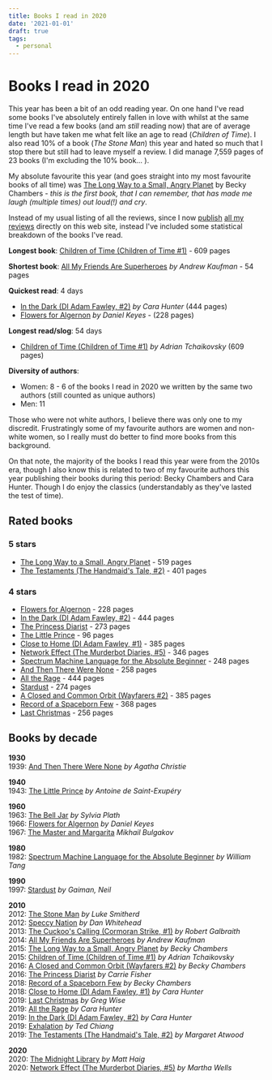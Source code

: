 ```yaml
---
title: Books I read in 2020
date: '2021-01-01'
draft: true
tags:
  - personal
---
```

# Books I read in 2020

This year has been a bit of an odd reading year. On one hand I've read some books I've absolutely entirely fallen in love with whilst at the same time I've read a few books (and am _still_ reading now) that are of average length but have taken me what felt like an age to read (_Children of Time_). I also read 10% of a book (_The Stone Man_) this year and hated so much that I stop there but still had to leave myself a review. I did manage 7,559 pages of 23 books (I'm excluding the 10% book…  ).

My absolute favourite this year (and goes straight into my most favourite books of all time) was [The Long Way to a Small, Angry Planet](/books/2020/the-long-way-to-a-small-angry-planet) by Becky Chambers - _this is the first book, that I can remember, that has made me laugh (multiple times) out loud(!) and cry_.

Instead of my usual listing of all the reviews, since I now [publish](/feeds) [all my reviews](/books) directly on this web site, instead I've included some statistical breakdown of the books I've read.

<!--more-->

**Longest book**: [Children of Time (Children of Time #1)](/books/2020/children-of-time-children-of-time-1) - 609 pages

**Shortest book**: [All My Friends Are Superheroes](/books/2020/all-my-friends-are-superheroes) _by Andrew Kaufman_ - 54 pages

**Quickest read**: 4 days

- [In the Dark (DI Adam Fawley, #2)](/books/2020/in-the-dark-di-adam-fawley-2) _by Cara Hunter_ (444 pages)
- [Flowers for Algernon](/books/2020/flowers-for-algernon) _by Daniel Keyes_ - (228 pages)

**Longest read/slog**: 54 days

- [Children of Time (Children of Time #1)](/books/2020/children-of-time-children-of-time-1) _by Adrian Tchaikovsky_ (609 pages)

**Diversity of authors**:

- Women: 8 - 6 of the books I read in 2020 we written by the same two authors (still counted as unique authors)
- Men: 11

Those who were not white authors, I believe there was only one to my discredit. Frustratingly some of my favourite authors are women and non-white women, so I really must do better to find more books from this background.

On that note, the majority of the books I read this year were from the 2010s era, though I also know this is related to two of my favourite authors this year publishing their books during this period: Becky Chambers and Cara Hunter. Though I do enjoy the classics (understandably as they've lasted the test of time).

## Rated books

### 5 stars

- [The Long Way to a Small, Angry Planet](/books/2020/the-long-way-to-a-small,-angry-planet) - 519 pages
- [The Testaments (The Handmaid's Tale, #2)](/books/2020/the-testaments-the-handmaids-tale-2) - 401 pages

### 4 stars

- [Flowers for Algernon](/books/2020/flowers-for-algernon) - 228 pages
- [In the Dark (DI Adam Fawley, #2)](/books/2020/in-the-dark-di-adam-fawley-2) - 444 pages
- [The Princess Diarist](/books/2020/the-princess-diarist) - 273 pages
- [The Little Prince](/books/2020/the-little-prince) - 96 pages
- [Close to Home (DI Adam Fawley, #1)](/books/2020/close-to-home-di-adam-fawley-1) - 385 pages
- [Network Effect (The Murderbot Diaries, #5)](/books/2020/network-effect-the-murderbot-diaries-5) - 346 pages
- [Spectrum Machine Language for the Absolute Beginner](/books/2020/spectrum-machine-language-for-the-absolute-beginner) - 248 pages
- [And Then There Were None](/books/2020/and-then-there-were-none) - 258 pages
- [All the Rage](/books/2020/all-the-rage) - 444 pages
- [Stardust](/books/2020/stardust) - 274 pages
- [A Closed and Common Orbit (Wayfarers #2)](/books/2020/a-closed-and-common-orbit-wayfarers-2) - 385 pages
- [Record of a Spaceborn Few](/books/2020/record-of-a-spaceborn-few) - 368 pages
- [Last Christmas](/books/2020/last-christmas) - 256 pages

## Books by decade

**1930**<br>
1939: [And Then There Were None](/books/2020/and-then-there-were-none) _by Agatha Christie_<br>

**1940**<br>
1943: [The Little Prince](/books/2020/the-little-prince) _by Antoine de Saint-Exupéry_<br>

**1960**<br>
1963: [The Bell Jar](/books/2020/the-bell-jar) _by Sylvia Plath_<br>
1966: [Flowers for Algernon](/books/2020/flowers-for-algernon) _by Daniel Keyes_<br>
1967: [The Master and Margarita](/books/2020/the-master-and-margarita) _Mikhail Bulgakov_<br>

**1980**<br>
1982: [Spectrum Machine Language for the Absolute Beginner](/books/2020/spectrum-machine-language-for-the-absolute-beginner) _by William Tang_<br>

**1990**<br>
1997: [Stardust](/books/2020/stardust) _by Gaiman, Neil_<br>

**2010**<br>
2012: [The Stone Man](/books/2020/the-stone-man) _by Luke Smitherd_<br>
2012: [Speccy Nation](/books/2020/speccy-nation) _by Dan Whitehead_<br>
2013: [The Cuckoo's Calling (Cormoran Strike, #1)](/books/2020/the-cuckoos-calling-cormoran-strike-1) _by Robert Galbraith_<br>
2014: [All My Friends Are Superheroes](/books/2020/all-my-friends-are-superheroes) _by Andrew Kaufman_<br>
2015: [The Long Way to a Small, Angry Planet](/books/2020/the-long-way-to-a-small,-angry-planet) _by Becky Chambers_<br>
2015: [Children of Time (Children of Time #1)](/books/2020/children-of-time-children-of-time-1) _by Adrian Tchaikovsky_<br>
2016: [A Closed and Common Orbit (Wayfarers #2)](/books/2020/a-closed-and-common-orbit-wayfarers-2) _by Becky Chambers_<br>
2016: [The Princess Diarist](/books/2020/the-princess-diarist) _by Carrie Fisher_<br>
2018: [Record of a Spaceborn Few](/books/2020/record-of-a-spaceborn-few) _by Becky Chambers_<br>
2018: [Close to Home (DI Adam Fawley, #1)](/books/2020/close-to-home-di-adam-fawley-1) _by Cara Hunter_<br>
2019: [Last Christmas](/books/2020/last-christmas) _by Greg Wise_<br>
2019: [All the Rage](/books/2020/all-the-rage) _by Cara Hunter_<br>
2019: [In the Dark (DI Adam Fawley, #2)](/books/2020/in-the-dark-di-adam-fawley-2) _by Cara Hunter_<br>
2019: [Exhalation](/books/2020/exhalation) _by Ted Chiang_<br>
2019: [The Testaments (The Handmaid's Tale, #2)](/books/2020/the-testaments-the-handmaids-tale-2) _by Margaret Atwood_<br>

**2020**<br>
2020: [The Midnight Library](/books/2020/the-midnight-library) _by Matt Haig_<br>
2020: [Network Effect (The Murderbot Diaries, #5)](/books/2020/network-effect-the-murderbot-diaries-5) _by Martha Wells_<br>
